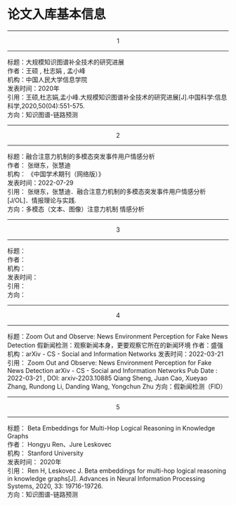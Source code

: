 # 论文入库基本信息

---
<center>1</center>

---


标题：大规模知识图谱补全技术的研究进展   
作者：王硕 , 杜志娟 , 孟小峰  
机构：中国人民大学信息学院  
发表时间：2020年  
引用：王硕,杜志娟,孟小峰.大规模知识图谱补全技术的研究进展[J].中国科学:信息科学,2020,50(04):551-575.  
方向：知识图谱-链路预测


---
<center>2</center>

---

标题：融合注意力机制的多模态突发事件用户情感分析   
作者：  张继东，张慧迪  
机构：  《中国学术期刊（网络版）》  
发表时间：2022-07-29    
引用：  张继东，张慧迪．融合注意力机制的多模态突发事件用户情感分析[J/OL]．情报理论与实践.    
方向：多模态（文本、图像）注意力机制 情感分析    

---
<center>3</center>

---
标题：  
作者：  
机构：  
发表时间：  
引用：  
方向：

---
<center>4</center>

---
标题：Zoom Out and Observe: News Environment Perception for Fake News Detection
    假新闻检测：观察新闻本身，更要观察它所在的新闻环境
作者：盛强
机构：arXiv - CS - Social and Information Networks
发表时间：2022-03-21
引用： Zoom Out and Observe: News Environment Perception for Fake News Detection
        arXiv - CS - Social and Information Networks Pub Date : 2022-03-21 , DOI: arxiv-2203.10885
        Qiang Sheng, Juan Cao, Xueyao Zhang, Rundong Li, Danding Wang, Yongchun Zhu
方向：假新闻检测（FID）

---
<center>5</center>

---
标题：   Beta Embeddings for Multi-Hop Logical Reasoning in Knowledge Graphs  
作者：  Hongyu Ren、Jure Leskovec  
机构：  Stanford University  
发表时间：  2020年  
引用：  Ren H, Leskovec J. Beta embeddings for multi-hop logical reasoning in knowledge graphs[J]. Advances in Neural Information Processing Systems, 2020, 33: 19716-19726.  
方向：知识图谱-链路预测  

